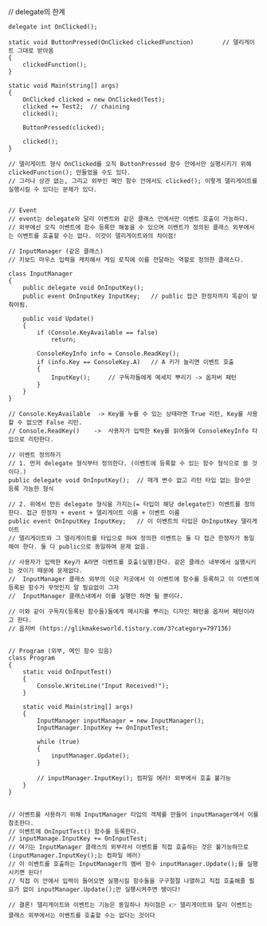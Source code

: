 // delegate의 한계

    delegate int OnClicked();
    
    static void ButtonPressed(OnClicked clickedFunction)        // 델리게이트 그대로 받아옴
    {
        clickedFunction();
    }

    static void Main(string[] args)
    {
        OnClicked clicked = new OnClicked(Test);
        clicked += Test2;  // chaining
        clicked();
        
        ButtonPressed(clicked);

        clicked();
    }

    // 델리게이트 형식 OnClicked를 오직 ButtonPressed 함수 안에서만 실행시키기 위해 clickedFunction(); 만들었을 수도 있다.
    // 그러나 상관 없는, 그리고 외부인 메인 함수 안에서도 clicked(); 이렇게 델리게이트를 실행시킬 수 있다는 문제가 있다.


    // Event
    // event는 delegate와 달리 이벤트와 같은 클래스 안에서만 이벤트 호출이 가능하다.
    // 외부에선 오직 이벤트에 함수 등록만 해놓을 수 있으며 이벤트가 정의된 클래스 외부에서는 이벤트를 호출할 수는 없다. 이것이 델리게이트와의 차이점!
    
    // InputManager (같은 클래스)
    // 키보드 마우스 입력을 캐치해서 게임 로직에 이를 전달하는 역할로 정의한 클래스다.

    class InputManager
    {
        public delegate void OnInputKey();
        public event OnInputKey InputKey;   // public 접근 한정자까지 똑같이 맞춰야됨.

        public void Update()
        {
            if (Console.KeyAvailable == false)
                return;

            ConsoleKeyInfo info = Console.ReadKey();
            if (info.Key == ConsoleKey.A)   // A 키가 눌리면 이벤트 호출
            {
                InputKey();     // 구독자들에게 메세지 뿌리기 -> 옵저버 패턴
            }
        }
    }

    // Console.KeyAvailable  -> Key를 누를 수 있는 상태라면 True 리턴, Key를 사용할 수 없으면 False 리턴.
    // Console.ReadKey()    ->  사용자가 입력한 Key를 읽어들여 ConsoleKeyInfo 타입으로 리턴한다.
    
    // 이벤트 정의하기
    // 1. 먼저 delegate 형식부터 정의한다. (이벤트에 등록할 수 있는 함수 형식으로 쓸 것이다.)
    public delegate void OnInputKey();  // 매개 변수 없고 리턴 타입 없는 함수만 등록 가능한 형식
    
    // 2. 위에서 만든 delegate 형식을 가지는(= 타입이 해당 delegate인) 이벤트를 정의한다. 접근 한정자 + event + 델리게이트 이름 + 이벤트 이름
    public event OnInputKey InputKey;   // 이 이벤트의 타입은 OnInputKey 델리게이트
    // 델리게이트와 그 델리게이트를 타입으로 하여 정의한 이벤트는 둘 다 접근 한정자가 동일해야 한다. 둘 다 public으로 동일하여 문제 없음.
    
    // 사용자가 입력한 Key가 A라면 이벤트를 호출(실행)한다. 같은 클래스 내부에서 실행시키는 것이기 때문에 문제없다.
    //  InputManager 클래스 외부의 이곳 저곳에서 이 이벤트에 함수를 등록하고 이 이벤트에 등록된 함수가 무엇인지 알 필요없이 그저
    //  InputManager 클래스내에서 이를 실행만 하면 될 뿐이다.
    
    // 이와 같이 구독자(등록된 함수들)들에게 메시지를 뿌리는 디자인 패턴을 옵저버 패턴이라고 한다.
    // 옵저버 (https://glikmakesworld.tistory.com/3?category=797136)
    
    
    // Program (외부, 메인 함수 있음)
    class Program
    {
        static void OnInputTest()
        {
            Console.WriteLine("Input Received!");
        }

        static void Main(string[] args)
        {
            InputManager inputManager = new InputManager();
            InputManager.InputKey += OnInputTest;

            while (true)
            {
                inputManager.Update();
            }
            
            // inputManager.InputKey(); 컴파일 에러! 외부에서 호출 불가능
        }
    }

    
    // 이벤트를 사용하기 위해 InputManager 타입의 객체를 만들어 inputManager에서 이를 참조한다.
    // 이벤트에 OnInputTest() 함수를 등록한다.
    // inputManage.InputKey += OnInputTest;
    // 여기는 InputManager 클래스의 외부라서 이벤트를 직접 호출하는 것은 불가능하므로(inputManager.InputKey();는 컴파일 에러)
    // 이 이벤트를 호출하는 InputManager의 멤버 함수 inputManager.Update();를 실행시키면 된다!
    // 직접 이 안에서 입력이 들어오면 실행시킬 함수들을 구구절절 나열하고 직접 호출해줄 필요가 없이 inputManager.Update();만 실행시켜주면 땡이다!
    
    // 결론! 델리게이트와 이벤트는 기능은 동일하나 차이점은 👉 델리게이트와 달리 이벤트는 클래스 외부에서는 이벤트를 호출할 수는 없다는 것이다
